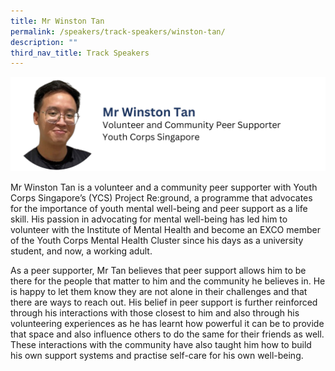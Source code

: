 ```yaml
---
title: Mr Winston Tan
permalink: /speakers/track-speakers/winston-tan/
description: ""
third_nav_title: Track Speakers
---
```

<div style="display: flex; flex-wrap: wrap;">
  <div style="flex-basis: 100%; max-width: 100%;">
    <img alt="track speakers 1" src="/images/SpeakersPhoto/winstontanv0.png">
  </div>
</div>

Mr Winston Tan is a volunteer and a community peer supporter with Youth Corps Singapore’s (YCS) Project Re:ground, a programme that advocates for the importance of youth mental well-being and peer support as a life skill. His passion in advocating for mental well-being has led him to volunteer with the Institute of Mental Health and become an EXCO member of the Youth Corps Mental Health Cluster since his days as a university student, and now, a working adult.

As a peer supporter, Mr Tan believes that peer support allows him to be there for the people that matter to him and the community he believes in. He is happy to let them know they are not alone in their challenges and that there are ways to reach out. His belief in peer support is further reinforced through his interactions with those closest to him and also through his volunteering experiences as he has learnt how powerful it can be to provide that space and also influence others to do the same for their friends as well. These interactions with the community have also taught him how to build his own support systems and practise self-care for his own well-being.